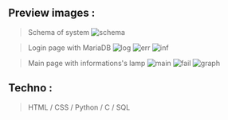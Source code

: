 ## Preview images :

>Schema of system
![schema](https://user-images.githubusercontent.com/110362553/206702977-f8e42610-f4f3-4275-a41b-86c1bdb0b387.png)

>Login page with MariaDB
![log](https://user-images.githubusercontent.com/110362553/206702974-d3bf4d9f-92b7-48c4-b9c2-9ace5baa9b5c.png)
![err](https://user-images.githubusercontent.com/110362553/206702970-19064d25-c0b5-415a-8de8-b9a451c74a46.png)
![inf](https://user-images.githubusercontent.com/110362553/206702967-7a9373f3-3f6c-4137-a86f-e61e359ed345.png)

>Main page with informations's lamp
![main](https://user-images.githubusercontent.com/110362553/206702964-ac1cd53a-659c-4d3c-9f56-01035b916a48.png)
![fail](https://user-images.githubusercontent.com/110362553/206702958-d3c293d1-339f-4bde-b6ee-5f001b3d7fb5.png)
![graph](https://user-images.githubusercontent.com/110362553/206702951-b9738b0f-5d75-46db-86be-0bb36bc5ad2a.png)

## Techno :
>HTML / CSS / Python / C / SQL
